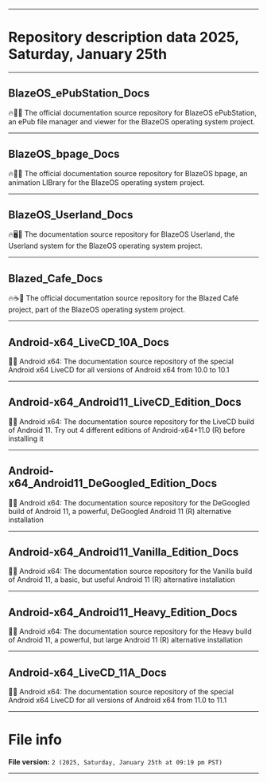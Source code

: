 
***

# Repository description data 2025, Saturday, January 25th

---

## BlazeOS_ePubStation_Docs

🔥️📗️📖️ The official documentation source repository for BlazeOS ePubStation, an ePub file manager and viewer for the BlazeOS operating system project.

---

## BlazeOS_bpage_Docs

🔥️📗️📖️ The official documentation source repository for BlazeOS bpage, an animation LIBrary for the BlazeOS operating system project.

---

## BlazeOS_Userland_Docs

🔥️🖥️📖️ The documentation source repository for BlazeOS Userland, the Userland system for the BlazeOS operating system project.

---

## Blazed_Cafe_Docs

🔥️☕️📖️ The official documentation source repository for the Blazed Café project, part of the BlazeOS operating system project.

---

## Android-x64_LiveCD_10A_Docs

🤖️📖️ Android x64: The documentation source repository of the special Android x64 LiveCD for all versions of Android x64 from 10.0 to 10.1

---

## Android-x64_Android11_LiveCD_Edition_Docs

🤖️📖️ Android x64: The documentation source repository for the LiveCD build of Android 11. Try out 4 different editions of Android-x64+11.0 (R) before installing it 

---

## Android-x64_Android11_DeGoogled_Edition_Docs

🤖️📖️ Android x64: The documentation source repository for the DeGoogled build of Android 11, a powerful, DeGoogled Android 11 (R) alternative installation 

---

## Android-x64_Android11_Vanilla_Edition_Docs

🤖️📖️ Android x64: The documentation source repository for the Vanilla build of Android 11, a basic, but useful Android 11 (R) alternative installation

---

## Android-x64_Android11_Heavy_Edition_Docs

🤖️📖️ Android x64: The documentation source repository for the Heavy build of Android 11, a powerful, but large Android 11 (R) alternative installation

---

## Android-x64_LiveCD_11A_Docs

🤖️📖️ Android x64: The documentation source repository of the special Android x64 LiveCD for all versions of Android x64 from 11.0 to 11.1

***

# File info

**File version:** `2 (2025, Saturday, January 25th at 09:19 pm PST)`

***


